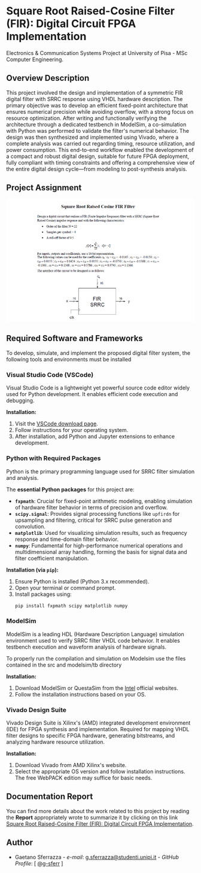 
# Square Root Raised-Cosine Filter (FIR): Digital Circuit FPGA Implementation

Electronics & Communication Systems Project at University of Pisa - MSc Computer Engineering.

## Overview Description

This project involved the design and implementation of a symmetric FIR digital filter with SRRC response using VHDL hardware description. The primary objective was to develop an efficient fixed-point architecture that ensures numerical precision while avoiding overflow, with a strong focus on resource optimization. After writing and functionally verifying the architecture through a dedicated testbench in ModelSim, a co-simulation with Python was performed to validate the filter's numerical behavior. The design was then synthesized and implemented using Vivado, where a complete analysis was carried out regarding timing, resource utilization, and power consumption. This end-to-end workflow enabled the development of a compact and robust digital design, suitable for future FPGA deployment, fully compliant with timing constraints and offering a comprehensive view of the entire digital design cycle—from modeling to post-synthesis analysis.

## Project Assignment

![Image of Description](utils/Assignment_FIR_Raised-Cosine.png)

## Required Software and Frameworks

To develop, simulate, and implement the proposed digital filter system, the following tools and environments must be installed

### Visual Studio Code (VSCode)

Visual Studio Code is a lightweight yet powerful source code editor widely used for Python development. It enables efficient code execution and debugging.

**Installation:**

1. Visit the [VSCode download page](https://code.visualstudio.com/Download).
2. Follow instructions for your operating system.
3. After installation, add Python and Jupyter extensions to enhance development.

### Python with Required Packages

Python is the primary programming language used for SRRC filter simulation and analysis.

The **essential Python packages** for this project are:

* **`fxpmath`**: Crucial for fixed-point arithmetic modeling, enabling simulation of hardware filter behavior in terms of precision and overflow.
* **`scipy.signal`**: Provides signal processing functions like `upfirdn` for upsampling and filtering, critical for SRRC pulse generation and convolution.
* **`matplotlib`**: Used for visualizing simulation results, such as frequency response and time-domain filter behavior.
* **`numpy`**: Fundamental for high-performance numerical operations and multidimensional array handling, forming the basis for signal data and filter coefficient manipulation.

**Installation (via `pip`):**

1. Ensure Python is installed (Python 3.x recommended).
2. Open your terminal or command prompt.
3. Install packages using:
    ```bash
    pip install fxpmath scipy matplotlib numpy
    ```

### ModelSim

ModelSim is a leading HDL (Hardware Description Language) simulation environment used to verify SRRC filter VHDL code behavior. It enables testbench execution and waveform analysis of hardware signals.

To properly run the compilation and simulation on Modelsim use the files contained in the src and modelsim/tb directory

**Installation:**

1. Download ModelSim or QuestaSim from the [Intel](https://fpgasoftware.intel.com/) official websites.
2. Follow the installation instructions based on your OS.

### Vivado Design Suite

Vivado Design Suite is Xilinx's (AMD) integrated development environment (IDE) for FPGA synthesis and implementation. Required for mapping VHDL filter designs to specific FPGA hardware, generating bitstreams, and analyzing hardware resource utilization.

**Installation:**

1. Download Vivado from AMD Xilinx's website.
2. Select the appropriate OS version and follow installation instructions. The free WebPACK edition may suffice for basic needs.

## Documentation Report

You can find more details about the work related to this project by reading the **Report** appropriately wrote to summarize it by clicking on this link [Square Root Raised-Cosine Filter (FIR): Digital Circuit FPGA Implementation](/docs/Report-SRRC-FIR_Filter.pdf).

## Author

* Gaetano Sferrazza - *e-mail*: g.sferrazza@studenti.unipi.it - *GitHub Profile*: [ [@g-sferr](https://github.com/g-sferr) ]


